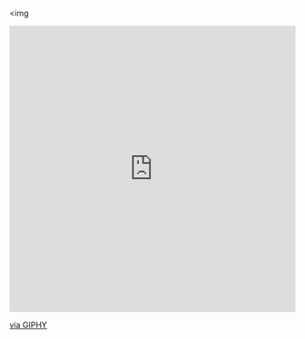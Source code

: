 <img <div style="width:100%;height:0;padding-bottom:100%;position:relative;"><iframe src="https://giphy.com/embed/dEvfJaOEzxl9AUSzHP" width="100%" height="100%" style="position:absolute" frameBorder="0" class="giphy-embed" allowFullScreen></iframe></div><p><a href="https://giphy.com/gifs/bicomsystems-gopher-golang-bicom-dEvfJaOEzxl9AUSzHP">via GIPHY</a></p>
